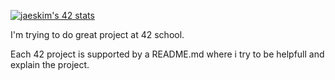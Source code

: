 [![jaeskim's 42 stats](https://badge42.herokuapp.com/api/stats/plouvel)](https://github.com/JaeSeoKim/badge42)

I'm trying to do great project at 42 school.

Each 42 project is supported by a README.md where i try to be helpfull and explain the project.

